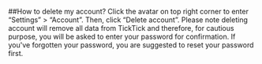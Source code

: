 ##How to delete my account?
Click the avatar on top right corner to enter “Settings” > “Account”. Then, click “Delete account”. Please note deleting account will remove all data from TickTick and therefore, for cautious purpose, you will be asked to enter your password for confirmation. If you've forgotten your password, you are suggested to reset your password first.

